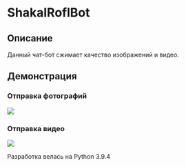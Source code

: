 # ShakalRoflBot

## Описание
Данный чат-бот сжимает качество изображений и видео.

## Демонстрация

### Отправка фотографий
<img src="https://github.com/xannykov/ShakalRoflBot/blob/main/demonstration/demonstration_1.gif"/>

### Отправка видео
<img src="https://github.com/xannykov/ShakalRoflBot/blob/main/demonstration/demonstration_2.gif"/>


Разработка велась на Python 3.9.4